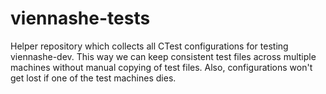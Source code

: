 viennashe-tests
================

Helper repository which collects all CTest configurations for testing viennashe-dev.
This way we can keep consistent test files across multiple machines without manual copying of test files.
Also, configurations won't get lost if one of the test machines dies.

